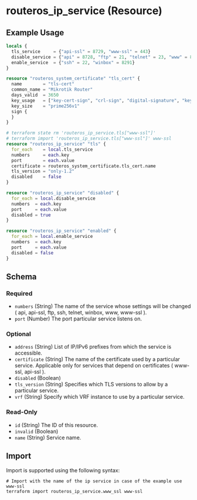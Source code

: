 # routeros_ip_service (Resource)


## Example Usage
```terraform
locals {
  tls_service     = {"api-ssl" = 8729, "www-ssl" = 443}
  disable_service = {"api" = 8728, "ftp" = 21, "telnet" = 23, "www" = 80}
  enable_service  = {"ssh" = 22, "winbox" = 8291}
}

resource "routeros_system_certificate" "tls_cert" {
  name        = "tls-cert"
  common_name = "Mikrotik Router"
  days_valid  = 3650
  key_usage   = ["key-cert-sign", "crl-sign", "digital-signature", "key-agreement", "tls-server"]
  key_size    = "prime256v1"
  sign {
  }
}

# terraform state rm 'routeros_ip_service.tls["www-ssl"]'
# terraform import 'routeros_ip_service.tls["www-ssl"]' www-ssl
resource "routeros_ip_service" "tls" {
  for_each    = local.tls_service
  numbers     = each.key
  port        = each.value
  certificate = routeros_system_certificate.tls_cert.name
  tls_version = "only-1.2"
  disabled    = false
}

resource "routeros_ip_service" "disabled" {
  for_each = local.disable_service
  numbers  = each.key
  port     = each.value
  disabled = true
}

resource "routeros_ip_service" "enabled" {
  for_each = local.enable_service
  numbers  = each.key
  port     = each.value
  disabled = false
}
```

<!-- schema generated by tfplugindocs -->
## Schema

### Required

- `numbers` (String) The name of the service whose settings will be changed ( api, api-ssl, ftp, ssh, telnet, winbox, www, www-ssl ).
- `port` (Number) The port particular service listens on.

### Optional

- `address` (String) List of IP/IPv6 prefixes from which the service is accessible.
- `certificate` (String) The name of the certificate used by a particular service. Applicable only for services that depend on certificates ( www-ssl, api-ssl ).
- `disabled` (Boolean)
- `tls_version` (String) Specifies which TLS versions to allow by a particular service.
- `vrf` (String) Specify which VRF instance to use by a particular service.

### Read-Only

- `id` (String) The ID of this resource.
- `invalid` (Boolean)
- `name` (String) Service name.

## Import
Import is supported using the following syntax:
```shell
# Import with the name of the ip service in case of the example use www-ssl
terraform import routeros_ip_service.www_ssl www-ssl
```
